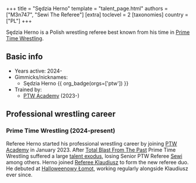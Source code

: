 +++
title = "Sędzia Herno"
template = "talent_page.html"
authors = ["M3n747", "Sewi The Referee"]
[extra]
toclevel = 2
[taxonomies]
country = ["PL"]
+++

Sędzia Herno is a Polish wrestling referee best known from his time in [Prime Time Wrestling](@/o/ptw.md).

## Basic info

* Years active: 2024-
* Gimmicks/nicknames:
  - Sędzia Herno {{ org_badge(orgs=['ptw']) }}
* Trained by:
  - [PTW Academy](@/o/ptw-academy.md) (2023-)

## Professional wrestling career

### Prime Time Wrestling (2024-present)

Referee Herno started his professional wrestling career by joining [PTW Academy](@/o/ptw-academy.md) in January 2023.
After [Total Blast From The Past](@/e/ptw/2024-05-11-ptw-6.md) Prime Time Wrestling suffered a large [talent exodus](@/a/ptw-exits.md), losing Senior PTW Referee [Sewi](@/w/sedzia-seweryn.md) among others. Herno joined [Referee Klaudiusz](@/w/sedzia-klaudiusz.md) to form the new referee duo. He debuted at [Halloweenowy Łomot](@/e/ptw/2024-10-19-ptw-underground-23.md), working regularly alongside Klaudiusz ever since.

